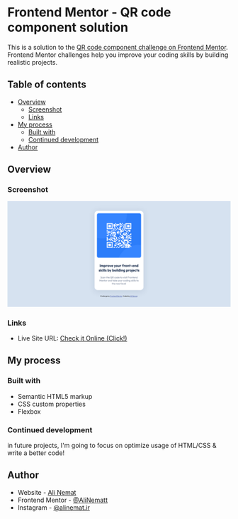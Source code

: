 # Frontend Mentor - QR code component solution

This is a solution to the [QR code component challenge on Frontend Mentor](https://www.frontendmentor.io/challenges/qr-code-component-iux_sIO_H). Frontend Mentor challenges help you improve your coding skills by building realistic projects. 

## Table of contents

- [Overview](#overview)
  - [Screenshot](#screenshot)
  - [Links](#links)
- [My process](#my-process)
  - [Built with](#built-with)
  - [Continued development](#continued-development)
- [Author](#author)

## Overview

### Screenshot

![](./screenshot.jpg)


### Links

- Live Site URL: [Check it Online (Click!)](https://your-live-site-url.com)

## My process
  
### Built with

- Semantic HTML5 markup
- CSS custom properties
- Flexbox

### Continued development

in future projects, I'm going to focus on optimize usage of HTML/CSS & write a better code!


## Author

- Website - [Ali Nemat](https://www.alinemat.ir)
- Frontend Mentor - [@AliNematt](https://www.frontendmentor.io/profile/AliNematt)
- Instagram - [@alinemat.ir](https://www.instagram.com/alinemat.ir)